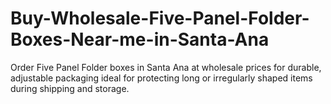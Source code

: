 # Buy-Wholesale-Five-Panel-Folder-Boxes-Near-me-in-Santa-Ana
Order Five Panel Folder boxes in Santa Ana at wholesale prices for durable, adjustable packaging ideal for protecting long or irregularly shaped items during shipping and storage.
